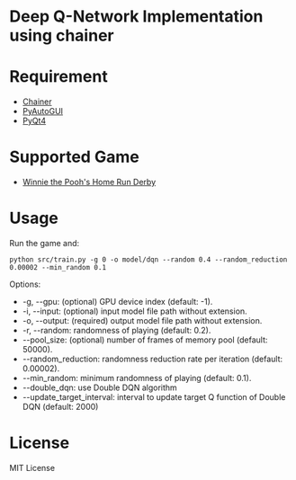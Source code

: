 # Deep Q-Network Implementation using chainer

# Requirement

* [Chainer](http://chainer.org/)
* [PyAutoGUI](https://pyautogui.readthedocs.org/en/latest/)
* [PyQt4](https://riverbankcomputing.com/software/pyqt/intro)

# Supported Game

* [Winnie the Pooh's Home Run Derby](http://games.kids.yahoo.co.jp/sports/013.html)

# Usage

Run the game and:

```
python src/train.py -g 0 -o model/dqn --random 0.4 --random_reduction 0.00002 --min_random 0.1
```

Options:
* -g, --gpu: (optional) GPU device index (default: -1).
* -i, --input: (optional) input model file path without extension.
* -o, --output: (required) output model file path without extension.
* -r, --random: randomness of playing (default: 0.2).
* --pool_size: (optional) number of frames of memory pool (default: 50000).
* --random_reduction: randomness reduction rate per iteration (default: 0.00002).
* --min_random: minimum randomness of playing (default: 0.1).
* --double_dqn: use Double DQN algorithm
* --update_target_interval: interval to update target Q function of Double DQN (default: 2000)

# License

MIT License
